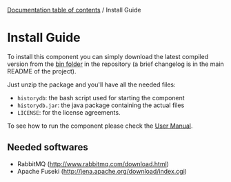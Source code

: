 [Documentation table of contents](toc.md) / Install Guide

# Install Guide
To install this component you can simply download the latest compiled version from the [bin folder](https://github.com/deib-polimi/modaclouds-history-db/tree/master/bin) in the repository (a brief changelog is in the main README of the project).

Just unzip the package and you'll have all the needed files:
* `historydb`: the bash script used for starting the component
* `historydb.jar`: the java package containing the actual files
* `LICENSE`: for the license agreements.

To see how to run the component please check the [User Manual](../user-manual.md).

## Needed softwares
* RabbitMQ (http://www.rabbitmq.com/download.html)
* Apache Fuseki (http://jena.apache.org/download/index.cgi)
